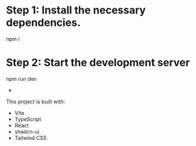 
# Step 1: Install the necessary dependencies.
npm i

# Step 2: Start the development server 
npm run dev


*

This project is built with:

- Vite
- TypeScript
- React
- shadcn-ui
- Tailwind CSS

